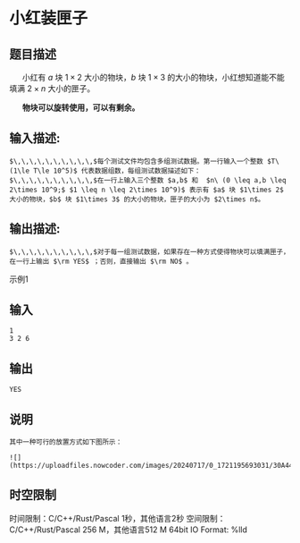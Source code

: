# 小红装匣子

## 题目描述

$\,\,\,\,\,\,\,\,\,\,$小红有 $a$ 块 $1\times 2$ 大小的物块，$b$ 块 $1\times 3$ 的大小的物块，小红想知道能不能填满 $2\times n$ 大小的匣子。 

**$\,\,\,\,\,\,\,\,\,\,$物块可以旋转使用，可以有剩余。**

## 输入描述:
    
    
    $\,\,\,\,\,\,\,\,\,\,$每个测试文件均包含多组测试数据。第一行输入一个整数 $T\ (1\le T\le 10^5)$ 代表数据组数，每组测试数据描述如下：  
    $\,\,\,\,\,\,\,\,\,\,$在一行上输入三个整数 $a,b$ 和  $n\ (0 \leq a,b \leq 2\times 10^9;$ $1 \leq n \leq 2\times 10^9)$ 表示有 $a$ 块 $1\times 2$ 大小的物块，$b$ 块 $1\times 3$ 的大小的物块，匣子的大小为 $2\times n$。

## 输出描述:
    
    
    $\,\,\,\,\,\,\,\,\,\,$对于每一组测试数据，如果存在一种方式使得物块可以填满匣子，在一行上输出 $\rm YES$ ；否则，直接输出 $\rm NO$ 。
    
      
    

示例1 

## 输入
    
    
    1
    3 2 6

## 输出
    
    
    YES

## 说明
    
    
    其中一种可行的放置方式如下图所示：
    
    ![](https://uploadfiles.nowcoder.com/images/20240717/0_1721195693031/30A44153D5CBD56FEF3B4961989AD082)  
    


## 时空限制

时间限制：C/C++/Rust/Pascal 1秒，其他语言2秒
空间限制：C/C++/Rust/Pascal 256 M，其他语言512 M
64bit IO Format: %lld